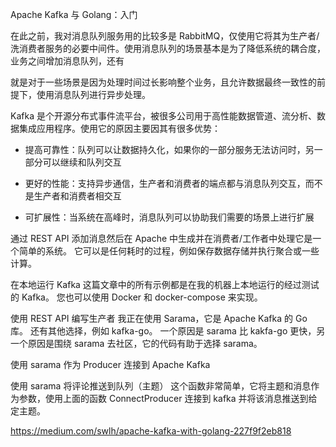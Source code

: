 Apache Kafka 与 Golang：入门

在此之前，我对消息队列服务用的比较多是 RabbitMQ，仅使用它将其为生产者/洗消费者服务的必要中间件。使用消息队列的场景基本是为了降低系统的耦合度，业务之间增加消息队列，还有

就是对于一些场景是因为处理时间过长影响整个业务，且允许数据最终一致性的前提下，使用消息队列进行异步处理。

Kafka 是个开源分布式事件流平台，被很多公司用于高性能数据管道、流分析、数据集成应用程序。使用它的原因主要因其有很多优势：

- 提高可靠性：队列可以让数据持久化，如果你的一部分服务无法访问时，另一部分可以继续和队列交互

- 更好的性能：支持异步通信，生产者和消费者的端点都与消息队列交互，而不是生产者和消费者相交互

- 可扩展性：当系统在高峰时，消息队列可以协助我们需要的场景上进行扩展

通过 REST API 添加消息然后在 Apache 中生成并在消费者/工作者中处理它是一个简单的系统。 它可以是任何耗时的过程，例如保存数据存储并执行聚合或一些计算。

在本地运行 Kafka
这篇文章中的所有示例都是在我的机器上本地运行的经过测试的 Kafka。 您也可以使用 Docker 和 docker-compose 来实现。

使用 REST API 编写生产者
我正在使用 Sarama，它是 Apache Kafka 的 Go 库。 还有其他选择，例如 kafka-go。 一个原因是 sarama 比 kakfa-go 更快，另一个原因是围绕 sarama 去社区，它的代码有助于选择 sarama。

使用 sarama 作为 Producer 连接到 Apache Kafka

使用 sarama 将评论推送到队列（主题）
这个函数非常简单，它将主题和消息作为参数，使用上面的函数 ConnectProducer 连接到 kafka 并将该消息推送到给定主题。

https://medium.com/swlh/apache-kafka-with-golang-227f9f2eb818
